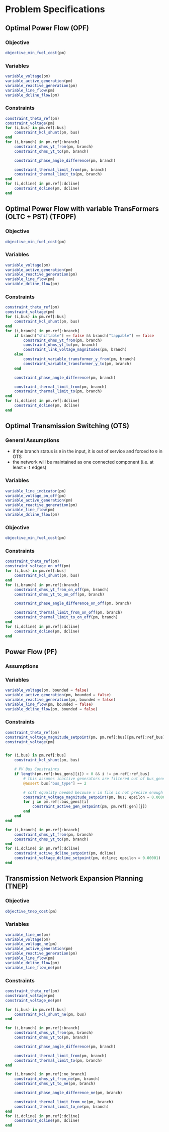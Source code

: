 # Problem Specifications

## Optimal Power Flow (OPF)

### Objective
```julia
objective_min_fuel_cost(pm)
```

### Variables
```julia
variable_voltage(pm)
variable_active_generation(pm)
variable_reactive_generation(pm)
variable_line_flow(pm)
variable_dcline_flow(pm)
```

### Constraints
```julia
constraint_theta_ref(pm)
constraint_voltage(pm)
for (i,bus) in pm.ref[:bus]
    constraint_kcl_shunt(pm, bus)
end
for (i,branch) in pm.ref[:branch]
    constraint_ohms_yt_from(pm, branch)
    constraint_ohms_yt_to(pm, branch)

    constraint_phase_angle_difference(pm, branch)

    constraint_thermal_limit_from(pm, branch)
    constraint_thermal_limit_to(pm, branch)
end
for (i,dcline) in pm.ref[:dcline]
    constraint_dcline(pm, dcline)
end
```

## Optimal Power Flow with variable TransFormers (OLTC + PST) (TFOPF)

### Objective
```julia
objective_min_fuel_cost(pm)
```

### Variables
```julia
variable_voltage(pm)
variable_active_generation(pm)
variable_reactive_generation(pm)
variable_line_flow(pm)
variable_dcline_flow(pm)
```

### Constraints
```julia
constraint_theta_ref(pm)
constraint_voltage(pm)
for (i,bus) in pm.ref[:bus]
    constraint_kcl_shunt(pm, bus)
end
for (i,branch) in pm.ref[:branch]
    if branch["shiftable"] == false && branch["tappable"] == false
        constraint_ohms_yt_from(pm, branch)
        constraint_ohms_yt_to(pm, branch)
        constraint_link_voltage_magnitudes(pm, branch)
    else
        constraint_variable_transformer_y_from(pm, branch)
        constraint_variable_transformer_y_to(pm, branch)
    end

    constraint_phase_angle_difference(pm, branch)

    constraint_thermal_limit_from(pm, branch)
    constraint_thermal_limit_to(pm, branch)
end
for (i,dcline) in pm.ref[:dcline]
    constraint_dcline(pm, dcline)
end
```

## Optimal Transmission Switching (OTS)

### General Assumptions

- if the branch status is `0` in the input, it is out of service and forced to `0` in OTS
- the network will be maintained as one connected component (i.e. at least `n-1` edges)

### Variables

```julia
variable_line_indicator(pm)
variable_voltage_on_off(pm)
variable_active_generation(pm)
variable_reactive_generation(pm)
variable_line_flow(pm)
variable_dcline_flow(pm)
```

### Objective

```julia
objective_min_fuel_cost(pm)
```

### Constraints

```julia
constraint_theta_ref(pm)
constraint_voltage_on_off(pm)
for (i,bus) in pm.ref[:bus]
    constraint_kcl_shunt(pm, bus)
end
for (i,branch) in pm.ref[:branch]
    constraint_ohms_yt_from_on_off(pm, branch)
    constraint_ohms_yt_to_on_off(pm, branch)

    constraint_phase_angle_difference_on_off(pm, branch)

    constraint_thermal_limit_from_on_off(pm, branch)
    constraint_thermal_limit_to_on_off(pm, branch)
end
for (i,dcline) in pm.ref[:dcline]
    constraint_dcline(pm, dcline)
end
```

## Power Flow (PF)

### Assumptions

### Variables
```julia
variable_voltage(pm, bounded = false)
variable_active_generation(pm, bounded = false)
variable_reactive_generation(pm, bounded = false)
variable_line_flow(pm, bounded = false)
variable_dcline_flow(pm, bounded = false)
```

### Constraints
```julia
constraint_theta_ref(pm)
constraint_voltage_magnitude_setpoint(pm, pm.ref[:bus][pm.ref[:ref_bus]])
constraint_voltage(pm)


for (i,bus) in pm.ref[:bus]
    constraint_kcl_shunt(pm, bus)

    # PV Bus Constraints
    if length(pm.ref[:bus_gens][i]) > 0 && i != pm.ref[:ref_bus]
        # this assumes inactive generators are filtered out of bus_gens
        @assert bus["bus_type"] == 2

        # soft equality needed becouse v in file is not precice enough to ensure feasiblity
        constraint_voltage_magnitude_setpoint(pm, bus; epsilon = 0.00001)
        for j in pm.ref[:bus_gens][i]
            constraint_active_gen_setpoint(pm, pm.ref[:gen][j])
        end
    end
end

for (i,branch) in pm.ref[:branch]
    constraint_ohms_yt_from(pm, branch)
    constraint_ohms_yt_to(pm, branch)
end
for (i,dcline) in pm.ref[:dcline]
    constraint_active_dcline_setpoint(pm, dcline)
    constraint_voltage_dcline_setpoint(pm, dcline; epsilon = 0.00001)
end
```

## Transmission Network Expansion Planning (TNEP)

### Objective
```julia
objective_tnep_cost(pm)
```

### Variables
```julia
variable_line_ne(pm)
variable_voltage(pm)
variable_voltage_ne(pm)
variable_active_generation(pm)
variable_reactive_generation(pm)
variable_line_flow(pm)
variable_dcline_flow(pm)
variable_line_flow_ne(pm)
```

### Constraints
```julia
constraint_theta_ref(pm)
constraint_voltage(pm)
constraint_voltage_ne(pm)

for (i,bus) in pm.ref[:bus]
    constraint_kcl_shunt_ne(pm, bus)
end

for (i,branch) in pm.ref[:branch]
    constraint_ohms_yt_from(pm, branch)
    constraint_ohms_yt_to(pm, branch)

    constraint_phase_angle_difference(pm, branch)

    constraint_thermal_limit_from(pm, branch)
    constraint_thermal_limit_to(pm, branch)
end

for (i,branch) in pm.ref[:ne_branch]
    constraint_ohms_yt_from_ne(pm, branch)
    constraint_ohms_yt_to_ne(pm, branch)

    constraint_phase_angle_difference_ne(pm, branch)

    constraint_thermal_limit_from_ne(pm, branch)
    constraint_thermal_limit_to_ne(pm, branch)
end
for (i,dcline) in pm.ref[:dcline]
    constraint_dcline(pm, dcline)
end
```
